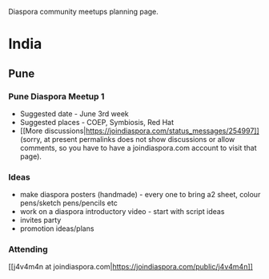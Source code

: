 Diaspora community meetups planning page.

# India

## Pune

### Pune Diaspora Meetup 1 

- Suggested date - June 3rd week
- Suggested places - COEP, Symbiosis, Red Hat
- [[More discussions|https://joindiaspora.com/status_messages/254997]] (sorry, at present permalinks does not show discussions or allow comments, so you have to have a joindiaspora.com account to visit that page). 

### Ideas 

- make diaspora posters (handmade) - every one to bring a2 sheet, colour pens/sketch pens/pencils etc
- work on a diaspora introductory video - start with script ideas
- invites party
- promotion ideas/plans

### Attending
[[j4v4m4n at joindiaspora.com|https://joindiaspora.com/public/j4v4m4n]]